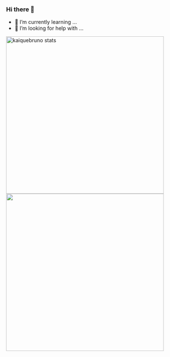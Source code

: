 ### Hi there 👋

- 🌱 I’m currently learning ...
- 🤔 I’m looking for help with ...

<div>
  <img width="430em" src="https://github-readme-stats.vercel.app/api?username=KaiqueBruno&show_icons=true&theme=tokyonight&include_all_commits=true&count_private=true" alt="kaiquebruno stats"/>
  <img width="430em" src="https://github-readme-stats.vercel.app/api/top-langs/?username=KaiqueBruno&layout=compact&show_icons=true&theme=tokyonight&count_private=true&%22/%3E" />
<div/>
